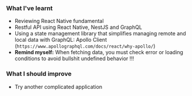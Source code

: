 ### What I've learnt

- Reviewing React Native fundamental
- Restful API using React Native, NestJS and GraphQL
- Using a state management library that simplifies managing remote and local data with GraphQL: Apollo Client (`https://www.apollographql.com/docs/react/why-apollo/`)
- **Remind myself:** When fetching data, you must check error or loading conditions to avoid bullshit undefined behavior !!!

### What I should improve

- Try another complicated application